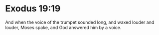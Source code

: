# Exodus 19:19

And when the voice of the trumpet sounded long, and waxed louder and louder, Moses spake, and God answered him by a voice.
